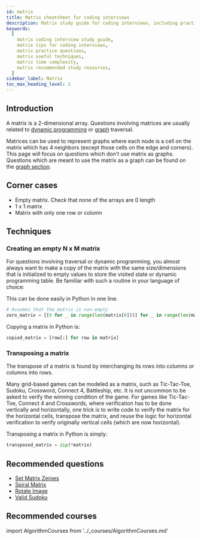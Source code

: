 ```yaml
---
id: matrix
title: Matrix cheatsheet for coding interviews
description: Matrix study guide for coding interviews, including practice questions, techniques, time complexity, and recommended resources
keywords:
  [
    matrix coding interview study guide,
    matrix tips for coding interviews,
    matrix practice questions,
    matrix useful techniques,
    matrix time complexity,
    matrix recommended study resources,
  ]
sidebar_label: Matrix
toc_max_heading_level: 2
---
```


<head>
  <meta property="og:image" content="https://www.techinterviewhandbook.org/social/algorithms/algorithms/algorithms-matrix.png" />
</head>

## Introduction

A matrix is a 2-dimensional array. Questions involving matrices are usually related to [dynamic programming](./dynamic-programming.md) or [graph](./graph.md) traversal.

Matrices can be used to represent graphs where each node is a cell on the matrix which has 4 neighbors (except those cells on the edge and corners). This page will focus on questions which don't use matrix as graphs. Questions which are meant to use the matrix as a graph can be found on the [graph section](./graph.md).

## Corner cases

- Empty matrix. Check that none of the arrays are 0 length
- 1 x 1 matrix
- Matrix with only one row or column

## Techniques

### Creating an empty N x M matrix

For questions involving traversal or dynamic programming, you almost always want to make a copy of the matrix with the same size/dimensions that is initialized to empty values to store the visited state or dynamic programming table. Be familiar with such a routine in your language of choice:

This can be done easily in Python in one line.

```py
# Assumes that the matrix is non-empty
zero_matrix = [[0 for _ in range(len(matrix[0]))] for _ in range(len(matrix))]
```

Copying a matrix in Python is:

```py
copied_matrix = [row[:] for row in matrix]
```

### Transposing a matrix

The transpose of a matrix is found by interchanging its rows into columns or columns into rows.

Many grid-based games can be modeled as a matrix, such as Tic-Tac-Toe, Sudoku, Crossword, Connect 4, Battleship, etc. It is not uncommon to be asked to verify the winning condition of the game. For games like Tic-Tac-Toe, Connect 4 and Crosswords, where verification has to be done vertically and horizontally, one trick is to write code to verify the matrix for the horizontal cells, transpose the matrix, and reuse the logic for horizontal verification to verify originally vertical cells (which are now horizontal).

Transposing a matrix in Python is simply:

```py
transposed_matrix = zip(*matrix)
```

## Recommended questions

- [Set Matrix Zeroes](https://leetcode.com/problems/set-matrix-zeroes/)
- [Spiral Matrix](https://leetcode.com/problems/spiral-matrix/)
- [Rotate Image](https://leetcode.com/problems/rotate-image/)
- [Valid Sudoku](https://leetcode.com/problems/valid-sudoku/)

## Recommended courses

import AlgorithmCourses from '../\_courses/AlgorithmCourses.md'

<AlgorithmCourses />

